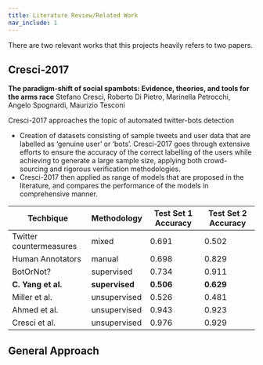 ```yaml
---
title: Literature Review/Related Work
nav_include: 1
---
```


There are two relevant works that this projects heavily refers to two papers.

## Cresci-2017
**The paradigm-shift of social spambots: Evidence, theories, and tools for the arms race** 
Stefano Cresci, Roberto Di Pietro, Marinella Petrocchi, Angelo Spognardi, Maurizio Tesconi

Cresci-2017 approaches the topic of automated twitter-bots detection 

* Creation of datasets consisting of sample tweets and user data that are labelled as ‘genuine user’ or ‘bots’. Cresci-2017 goes through extensive efforts to ensure the accuracy of the correct labelling of the users while achieving to generate a large sample size, applying both crowd-sourcing and rigorous verification methodologies. 
* Cresci-2017 then applied as range of models that are proposed in the literature, and compares the performance of the models in comprehensive manner. 


| Techbique               | Methodology  |  Test Set 1 Accuracy |  Test Set 2 Accuracy |
|-------------------------|--------------|----------------------|----------------------|
| Twitter countermeasures | mixed        | 0.691                | 0.502                |
| Human Annotators        | manual       | 0.698                | 0.829                |
| BotOrNot?               | supervised   | 0.734                | 0.911                |
| **C. Yang et al.**         | **supervised**   | **0.506**                | **0.629**                |
| Miller et al.           | unsupervised | 0.526                | 0.481                |
| Ahmed et al.            | unsupervised | 0.943                | 0.923                |
| Cresci et al.           | unsupervised | 0.976                | 0.929                |


## General Approach 

